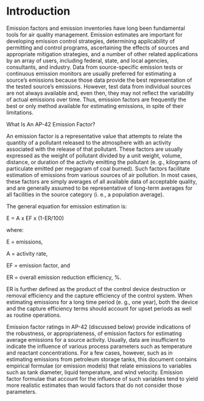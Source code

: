 # Introduction

Emission factors and emission inventories have long been fundamental 
tools for air quality management. Emission estimates are important 
for developing emission control strategies, determining applicability 
of permitting and control programs, ascertaining the effects of 
sources and appropriate mitigation strategies, and a number of other 
related applications by an array of users, including federal,
state, and local agencies, consultants, and industry. Data from 
source-specific emission tests or continuous emission monitors are 
usually preferred for estimating a source’s emissions because those 
data provide the best representation of the tested source’s 
emissions. However, test data from individual sources are not always 
available and, even then, they may not reflect the variability of 
actual emissions over time. Thus, emission factors are frequently 
the best or only method available for estimating emissions, in spite 
of their limitations.

What Is An AP-42 Emission Factor?

An emission factor is a representative value that attempts to relate the quantity of a pollutant
released to the atmosphere with an activity associated with the release of that pollutant. These factors
are usually expressed as the weight of pollutant divided by a unit weight, volume, distance, or duration
of the activity emitting the pollutant (e. g., kilograms of particulate emitted per megagram of coal
burned). Such factors facilitate estimation of emissions from various sources of air pollution. In most
cases, these factors are simply averages of all available data of acceptable quality, and are generally
assumed to be representative of long-term averages for all facilities in the source category (i. e., a
population average).

The general equation for emission estimation is:

E = A x EF x (1-ER/100)

where:

E = emissions,

A = activity rate,

EF = emission factor, and

ER = overall emission reduction efficiency, %.

ER is further defined as the product of the control device destruction or removal efficiency and the
capture efficiency of the control system. When estimating emissions for a long time period
(e. g., one year), both the device and the capture efficiency terms should account for upset periods as
well as routine operations.

Emission factor ratings in AP-42 (discussed below) provide indications of the robustness, or
appropriateness, of emission factors for estimating average emissions for a source activity. Usually,
data are insufficient to indicate the influence of various process parameters such as temperature and
reactant concentrations. For a few cases, however, such as in estimating emissions from petroleum
storage tanks, this document contains empirical formulae (or emission models) that relate emissions to
variables such as tank diameter, liquid temperature, and wind velocity. Emission factor formulae that
account for the influence of such variables tend to yield more realistic estimates than would factors
that do not consider those parameters.

